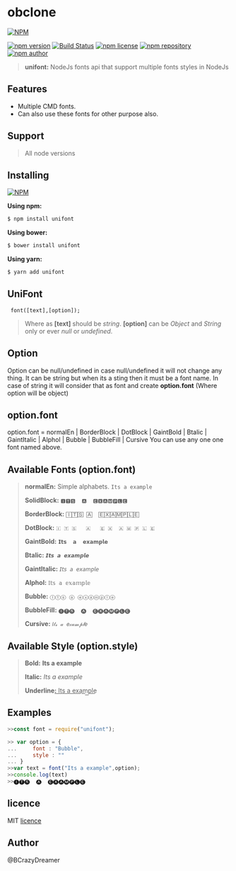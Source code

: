 
# obclone
[![NPM](https://nodei.co/npm/unifont.png)](https://www.npmjs.org/package/unifont)

[![npm version](https://img.shields.io/npm/v/unifont.svg?style=flat-square)](https://www.npmjs.org/package/unifont)
[![Build Status](https://travis-ci.org/nepsho/unifont.svg?branch=master)](https://travis-ci.org/nepsho/unifont)
[![npm license](https://img.shields.io/static/v1.svg?label=License&message=MIT&color=informational)](https://github.com/nepsho/unifont/blob/master/LICENSE)
[![npm repository](https://img.shields.io/static/v1.svg?label=Repository&message=GitHub&color=yellow)](https://github.com/nepsho/unifont)
[![npm author](https://img.shields.io/static/v1.svg?label=Author&message=bcrazydreamer&color=success)](https://www.npmjs.com/~bcrazydreamer)

>**unifont:** NodeJs fonts api that support multiple fonts styles in NodeJs
## Features
- Multiple CMD fonts.
- Can also use these fonts for other purpose also.

## Support
>All node versions

## Installing
[![NPM](https://nodei.co/npm/unifont.png?mini=true)](https://www.npmjs.org/package/unifont)

**Using npm:**
```bash
$ npm install unifont
```

**Using bower:**

```bash
$ bower install unifont
```

**Using yarn:**

```bash
$ yarn add unifont
```

## UniFont
```
 font([text],[option]);
```
> Where as
>  **[text]** should be *string*.
> **[option]** can be *Object* and *String* only or ever *null* or *undefined*.

## Option
Option can be null/undefined in case null/undefined it will not change any thing. It can be string but when its a sting then it must be a font name.
In case of string it will consider that as font and create **option.font** (Where option will be object)

## option.font
option.font = normalEn | BorderBlock | DotBlock | GaintBold | Btalic | GaintItalic | Alphol | Bubble | BubbleFill | Cursive
You can use any one one font named above.

## Available Fonts (option.font)
> **normalEn:** Simple alphabets.
>```Its a example```
>
> **SolidBlock:**
>```🅸🆃🆂  🅰  🅴🆇🅰🅼🅿🅻🅴```
>  
> **BorderBlock:**
>```🄸🅃🅂	🄰  🄴🅇🄰🄼🄿🄻🄴```
>
> **DotBlock:**
>```🇮 🇹 🇸​   🇦   ​🇪 🇽 ​ 🇦 🇲 🇵 ​🇱 🇪```
>
> **GaintBold:**
>```𝗜𝘁𝘀  𝗮  𝗲𝘅𝗮𝗺𝗽𝗹𝗲```
>
> **Btalic:**
>```𝙄𝙩𝙨 𝙖 𝙚𝙭𝙖𝙢𝙥𝙡𝙚```
>
> **GaintItalic:**
>```𝘐𝘵𝘴 𝘢 𝘦𝘹𝘢𝘮𝘱𝘭𝘦```
>
>**Alphol:**
>```𝕀𝕥𝕤 𝕒 𝕖𝕩𝕒𝕞𝕡𝕝𝕖```
>
>**Bubble:**
>```Ⓘⓣⓢ ⓐ ⓔⓧⓐⓜⓟⓛⓔ```
>
> **BubbleFill:**
>```🅘🅣🅢  🅐  🅔🅧🅐🅜🅟🅛🅔```
>
> **Cursive:**
>```𝐼𝓉𝓈 𝒶 𝑒𝓍𝒶𝓂𝓅𝓁𝑒```

## Available Style (option.style)
>**Bold:**
>**Its a example**
>
>**Italic:**
>*Its a example*
>
>**Underline:**
> ͟I͟t͟s͟ ͟a͟ ͟e͟x͟a͟m͟p͟l͟e͟


## Examples

```js
>>const font = require("unifont");
```
```js
>> var option = {
... 	font : "Bubble",
... 	style : ""
... }
>>var text = font("Its a example",option);
>>console.log(text)
>>🅘🅣🅢  🅐  🅔🅧🅐🅜🅟🅛🅔
```
## licence
MIT [licence](https://opensource.org/licenses/MIT)

## Author
@BCrazyDreamer
